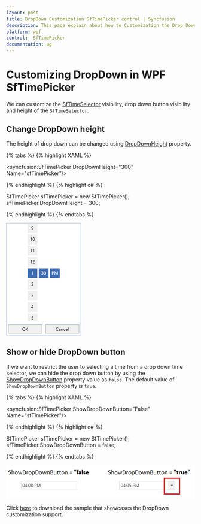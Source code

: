 ```yaml
---
layout: post
title: DropDown Customization SfTimePicker control | Syncfusion
description: This page explain about how to Customization the Drop Down of the WPF SfTimePicker control and items features.
platform: wpf
control:  SfTimePicker
documentation: ug
---
```


# Customizing DropDown in WPF SfTimePicker

We can customize the [SfTimeSelector](https://help.syncfusion.com/cr/wpf/Syncfusion.SfInput.Wpf~Syncfusion.Windows.Controls.Input.SfTimeSelector.html) visibility, drop down button visibility and height of the `SfTimeSelector`.

## Change DropDown height

The height of drop down can be changed using [DropDownHeight](https://help.syncfusion.com/cr/wpf/Syncfusion.SfInput.Wpf~Syncfusion.Windows.Controls.Input.SfTimePicker~DropDownHeight.html) property.

{% tabs %}
{% highlight XAML %}

<syncfusion:SfTimePicker DropDownHeight="300"
                         Name="sfTimePicker"/>

{% endhighlight %}
{% highlight c# %}

SfTimePicker sfTimePicker = new SfTimePicker();
sfTimePicker.DropDownHeight = 300;

{% endhighlight %}
{% endtabs %}

![SfTimePicker with DropDownHeight](Features_images/Customizing-DropDown_img2.png)

## Show or hide DropDown button

If we want to restrict the user to selecting a time from a drop down time selector, we can hide the drop down button by using the [ShowDropDownButton](https://help.syncfusion.com/cr/wpf/Syncfusion.SfInput.Wpf~Syncfusion.Windows.Controls.Input.SfTimePicker~ShowDropDownButton.html) property value as `false`. The default value of `ShowDropDownButton` property is `true`.

{% tabs %}
{% highlight XAML %}

<syncfusion:SfTimePicker ShowDropDownButton="False"
                         Name="sfTimePicker"/>

{% endhighlight %}
{% highlight c# %}

SfTimePicker sfTimePicker = new SfTimePicker();
sfTimePicker.ShowDropDownButton = false;

{% endhighlight %}
{% endtabs %}

![SfTimePicker hides the drop down button](Features_images/Customizing-DropDown_img3.png)

Click [here](https://github.com/SyncfusionExamples/wpf-time-picker-examples/tree/master/Samples/TimeSelectorItem) to download the sample that showcases the DropDown customization support.